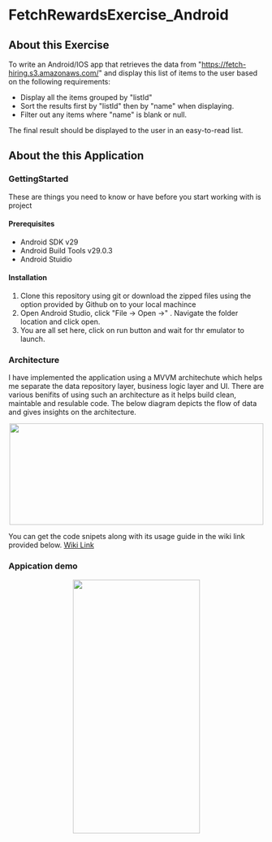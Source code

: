 # FetchRewardsExercise_Android
## About this Exercise
To write an Android/IOS app that retrieves the data from "https://fetch-hiring.s3.amazonaws.com/" and display this list of items to the user based on the following requirements:

- Display all the items grouped by "listId"
- Sort the results first by "listId" then by "name" when displaying.
- Filter out any items where "name" is blank or null.

The final result should be displayed to the user in an easy-to-read list.

## About the this Application
### GettingStarted
These are things you need to know or have before you start working with is project
#### Prerequisites
- Android SDK v29
- Android Build Tools v29.0.3
- Android Stuidio 

#### Installation
1. Clone this repository using git or download the zipped files using the option provided by Github on to your local machince
2. Open Android Studio, click "File -> Open ->" . Navigate the folder location and click open.
3. You are all set here, click on run button and wait for thr emulator to launch.

### Architecture
I have implemented the application using a MVVM architechute which helps me separate the data repository layer, business logic layer and UI.
There are various benifits of using such an architecture as it helps build clean, maintable and resulable code.
The below diagram depicts the flow of data and gives insights on the architecture.

<p align="center">
  <img width="500" height="200" src="https://github.com/anuj1995/FetchRewardsExercise_Android/blob/master/images/ArchitectureDiagram.png">
</p>

You can get the code snipets along with its usage guide in the wiki link provided below.
[Wiki Link](https://github.com/anuj1995/FetchRewardsExercise_Android/wiki)

### Appication demo

<p align="center">
  <img  width="250" height="500" src="https://github.com/anuj1995/FetchRewardsExercise_Android/blob/master/images/ezgif.com-video-to-gif.gif">
</p>



